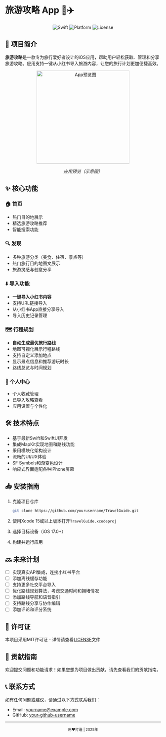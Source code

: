 # 旅游攻略 App 📱✈️

<div align="center">
  
![Swift](https://img.shields.io/badge/Swift-5.9-orange.svg)
![Platform](https://img.shields.io/badge/platform-iOS-blue.svg)
![License](https://img.shields.io/badge/license-MIT-brightgreen.svg)

</div>

## 📖 项目简介

**旅游攻略**是一款专为旅行爱好者设计的iOS应用，帮助用户轻松获取、管理和分享旅游攻略。应用支持一键从小红书导入旅游内容，让您的旅行计划更加便捷高效。

<div align="center">
  <img src="app_preview.png" alt="App预览图" width="300"/>
  <p><i>应用预览（示意图）</i></p>
</div>

## ✨ 核心功能

### 🏠 首页
- 热门目的地展示
- 精选旅游攻略推荐
- 智能搜索功能

### 🔍 发现
- 多种旅游分类（美食、住宿、景点等）
- 热门旅行目的地图文展示
- 旅游灵感与创意分享

### ⬇️ 导入功能
- **一键导入小红书内容**
- 支持URL链接导入
- 从小红书App直接分享导入
- 导入历史记录管理

### 🗺️ 行程规划
- **自动生成最优旅行路线**
- 地图可视化展示行程路线
- 支持自定义添加地点
- 显示景点信息和推荐游玩时长
- 路线总览与时间规划

### 👤 个人中心
- 个人收藏管理
- 已导入攻略查看
- 应用设置与个性化

## 🛠 技术特点

- 基于最新Swift和SwiftUI开发
- 集成MapKit实现地图和路线功能
- 采用模块化架构设计
- 流畅的UI/UX体验
- SF Symbols和渐变色设计
- 响应式界面适配各种iPhone屏幕

## 📥 安装指南

1. 克隆项目仓库
   ```bash
   git clone https://github.com/yourusername/TravelGuide.git
   ```

2. 使用Xcode 15或以上版本打开`TravelGuide.xcodeproj`

3. 选择目标设备（iOS 17.0+）

4. 构建并运行应用

## 🔜 未来计划

- [ ] 实现真实API集成，连接小红书平台
- [ ] 添加离线缓存功能
- [ ] 支持更多社交平台导入
- [ ] 优化路线规划算法，考虑交通时间和拥堵情况
- [ ] 添加路线导航和语音指引
- [ ] 支持路线分享与协作编辑
- [ ] 添加评论和评分系统

## 📄 许可证

本项目采用MIT许可证 - 详情请查看[LICENSE](LICENSE)文件

## 👥 贡献指南

欢迎提交问题和功能请求！如果您想为项目做出贡献，请先查看我们的贡献指南。

## 📞 联系方式

如有任何问题或建议，请通过以下方式联系我们：

- Email: yourname@example.com
- GitHub: [your-github-username](https://github.com/your-github-username)

---

<div align="center">
  <sub>用❤️打造 | 2025年</sub>
</div>


